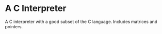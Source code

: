 # A C Interpreter
A C interpreter with a good subset of the C language. Includes matrices and pointers.
